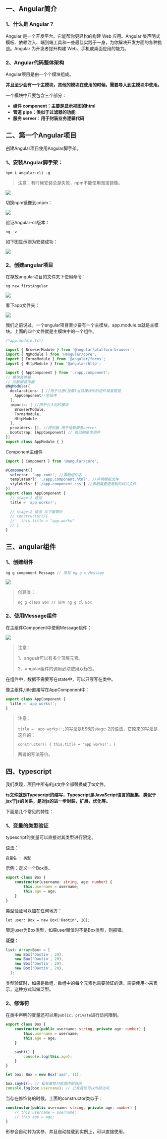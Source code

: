 ## 一、Angular简介

### 1、什么是 Angular？

Angular 是一个开发平台。它能帮你更轻松的构建 Web 应用。Angular 集声明式模板、依赖注入、端到端工具和一些最佳实践于一身，为你解决开发方面的各种挑战。Angular 为开发者提升构建 Web、手机或桌面应用的能力。



### 2、Angular代码整体架构

Angular项目是由一个个模块组成。

**并且至少会有一个主模块，其他的模块在使用的时候，需要导入到主模块中使用。**

一个模块中只要包含三个部分：

- **组件 component：主要是显示视图的html**
- **管道 pipe：类似于过滤器的功能**
- **服务 server：用于封装业务逻辑代码**



## 二、第一个Angular项目

创建Angular项目使用Angular脚手架。

### 1、安装Angular脚手架：

```
npm i angular-cli -g
```

> 注意：有时候安装总是失败，npm不能使用淘宝镜像。

![](img/1.png)

切换npm镜像到cnpm：

![](img/2.png)

验证Angular-cli版本：

```
ng -v
```

如下图显示则为安装成功：

![](img/3.png)



### 2、创建angular项目

在存放angular项目的文件夹下使用命令：

```
ng new firstAngular
```

![](img/4.png)



看下app文件夹：

![](img/5.png)

我们之前说过，一个angular项目至少要有一个主模块，app.module.ts就是主模块。上面的四个文件就是主模块中的一个组件。



```typescript
/*app.module.ts*/

import { BrowserModule } from '@angular/platform-browser';
import { NgModule } from '@angular/core';
import { FormsModule } from '@angular/forms';
import { HttpModule } from '@angular/http';

import { AppComponent } from './app.component';
// 模块装饰器
// 元数据装饰器
@NgModule({
  declarations: [ //用于注册(挂载)当前模块中的组件或者管道
    AppComponent//主组件
  ],
  imports: [ //用于引入别的模块
    BrowserModule,
    FormsModule,
    HttpModule
  ],
  providers: [], //提供器 用于挂载服务server
  bootstrap: [AppComponent] // 启动的是主组件
})
export class AppModule { }
```



Component主组件

```typescript
import { Component } from '@angular/core';

@Component({
  selector: 'app-root', //声明组件名
  templateUrl: './app.component.html', //声明模板文件
  styleUrls: ['./app.component.css'] //声明需要使用到的样式文件
})
export class AppComponent {
  // stage-2 语法
  title = 'app works!';
  
  // stage-2 语法 与下面等价
  // constructor(){
  //   this.title = "app.works"
  // }
}
```



## 三、angular组件

### 1、创建组件

```js
ng g component Message // 简写 ng g c Message
```

![](img/6.png)



> 创建类：
>
> ```
> ng g class Box // 简写 ng g cl Box
> ```



### 2、使用Message组件

在主组件Component中使用Message组件：

![](img/7.png)

> 注意：
>
> 1、angualr可以有多个顶层元素。
>
> 2、angular组件的调用必须使用双标签。



在组件中，数据不需要写在state中，可以只写写在类中。

像主组件,title直接写在AppComponent中：

```typescript
export class AppComponent {
  title = 'app works!';
}
```

> 注意：
>
>  `title = 'app works!';`的写法是ES6的stage-2的语法，它原来的写法是这样的：
>
> `constructor() {
>     this.title = 'app works!';
>   }` 
>
> 两者的写法等价。



## 四、typescript

我们发现，项目中所有的js文件全部替换成了ts文件。

**ts文件就是Typescript的缩写，Typescript是JavaScript语言的超集，类似于jsx于js的关系，是对js的进一步封装，扩展，优化等。**



下面是几个常见的特性：

### 1、变量的类型验证

typescript的变量可以直接对其类型进行限定。

语法：

```
变量名 : 类型
```

示例：定义一个Box类。

```typescript
export class Box {
    constructor(username: string, age: number) {
        this.username = username;
        this.age = age;
    }
}
```

类型验证可以加在任何地方：

`let user: Box = new Box('Daotin', 20);`

限定user为Box类型，如果user赋值时不是Box类型，则报错。



**泛型：**

```typescript
list: Array<Box> = [
    new Box('Daotin', 20),
    new Box('Daotin', 20),
    new Box('Daotin', 20),
    new Box('Daotin', 20),
  ];
```

类型验证时，如果是数组，数组中的每个元素也需要验证的话，需要使用`<>`来表示，这种方式叫做泛型。



### 2、修饰符

在类中声明的变量还可以用`public`，`private`进行访问限制。

```typescript
export class Box {
    constructor(public username: string, private age: number) {
        this.username = username;
        this.age = age;
    }

    sayHi() {
        console.log(this.age);
    }
}

let box: Box = new Box('aaa', 11);

box.sayHi(); // 私有属性只能类内部访问
console.log(box.username); // 公有属性可以外部访问
```

当存在修饰符的时候，上面的constructor类似于：

```typescript
constructor(public username: string, private age: number) {
    // this.username = username;
    // this.age = age;
}
```

形参会自动转为实参，并且自动挂载到实例上，可以直接使用。













